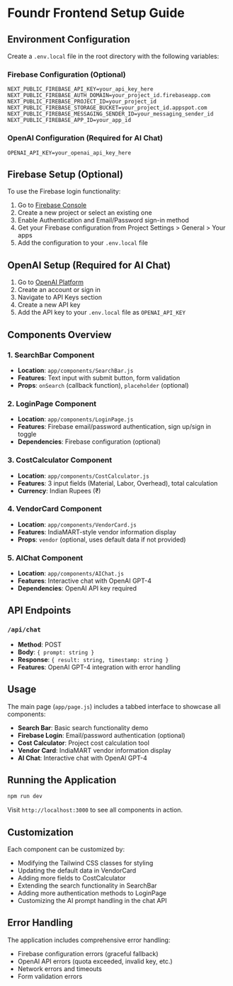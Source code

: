 # Foundr Frontend Setup Guide

## Environment Configuration

Create a `.env.local` file in the root directory with the following variables:

### Firebase Configuration (Optional)
```env
NEXT_PUBLIC_FIREBASE_API_KEY=your_api_key_here
NEXT_PUBLIC_FIREBASE_AUTH_DOMAIN=your_project_id.firebaseapp.com
NEXT_PUBLIC_FIREBASE_PROJECT_ID=your_project_id
NEXT_PUBLIC_FIREBASE_STORAGE_BUCKET=your_project_id.appspot.com
NEXT_PUBLIC_FIREBASE_MESSAGING_SENDER_ID=your_messaging_sender_id
NEXT_PUBLIC_FIREBASE_APP_ID=your_app_id
```

### OpenAI Configuration (Required for AI Chat)
```env
OPENAI_API_KEY=your_openai_api_key_here
```

## Firebase Setup (Optional)

To use the Firebase login functionality:

1. Go to [Firebase Console](https://console.firebase.google.com/)
2. Create a new project or select an existing one
3. Enable Authentication and Email/Password sign-in method
4. Get your Firebase configuration from Project Settings > General > Your apps
5. Add the configuration to your `.env.local` file

## OpenAI Setup (Required for AI Chat)

1. Go to [OpenAI Platform](https://platform.openai.com/)
2. Create an account or sign in
3. Navigate to API Keys section
4. Create a new API key
5. Add the API key to your `.env.local` file as `OPENAI_API_KEY`

## Components Overview

### 1. SearchBar Component
- **Location**: `app/components/SearchBar.js`
- **Features**: Text input with submit button, form validation
- **Props**: `onSearch` (callback function), `placeholder` (optional)

### 2. LoginPage Component
- **Location**: `app/components/LoginPage.js`
- **Features**: Firebase email/password authentication, sign up/sign in toggle
- **Dependencies**: Firebase configuration (optional)

### 3. CostCalculator Component
- **Location**: `app/components/CostCalculator.js`
- **Features**: 3 input fields (Material, Labor, Overhead), total calculation
- **Currency**: Indian Rupees (₹)

### 4. VendorCard Component
- **Location**: `app/components/VendorCard.js`
- **Features**: IndiaMART-style vendor information display
- **Props**: `vendor` (optional, uses default data if not provided)

### 5. AIChat Component
- **Location**: `app/components/AIChat.js`
- **Features**: Interactive chat with OpenAI GPT-4
- **Dependencies**: OpenAI API key required

## API Endpoints

### `/api/chat`
- **Method**: POST
- **Body**: `{ prompt: string }`
- **Response**: `{ result: string, timestamp: string }`
- **Features**: OpenAI GPT-4 integration with error handling

## Usage

The main page (`app/page.js`) includes a tabbed interface to showcase all components:

- **Search Bar**: Basic search functionality demo
- **Firebase Login**: Email/password authentication (optional)
- **Cost Calculator**: Project cost calculation tool
- **Vendor Card**: IndiaMART vendor information display
- **AI Chat**: Interactive chat with OpenAI GPT-4

## Running the Application

```bash
npm run dev
```

Visit `http://localhost:3000` to see all components in action.

## Customization

Each component can be customized by:
- Modifying the Tailwind CSS classes for styling
- Updating the default data in VendorCard
- Adding more fields to CostCalculator
- Extending the search functionality in SearchBar
- Adding more authentication methods to LoginPage
- Customizing the AI prompt handling in the chat API

## Error Handling

The application includes comprehensive error handling:
- Firebase configuration errors (graceful fallback)
- OpenAI API errors (quota exceeded, invalid key, etc.)
- Network errors and timeouts
- Form validation errors 